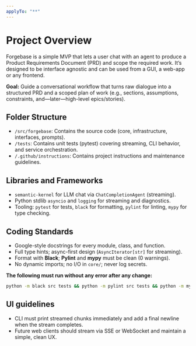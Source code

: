 ```yaml
---
applyTo: "**"
---
```

# Project Overview

Forgebase is a simple MVP that lets a user chat with an agent to produce a Product Requirements Document (PRD) and scope the required work. It’s designed to be interface agnostic and can be used from a GUI, a web-app or any frontend.

**Goal:** Guide a conversational workflow that turns raw dialogue into a structured PRD and a scoped plan of work (e.g., sections, assumptions, constraints, and—later—high-level epics/stories).

## Folder Structure

* `/src/forgebase`: Contains the source code (core, infrastructure, interfaces, prompts).
* `/tests`: Contains unit tests (pytest) covering streaming, CLI behavior, and service orchestration.
* `/.github/instructions`: Contains project instructions and maintenance guidelines.

## Libraries and Frameworks

* `semantic-kernel` for LLM chat via `ChatCompletionAgent` (streaming).
* Python stdlib `asyncio` and `logging` for streaming and diagnostics.
* Tooling: `pytest` for tests, `black` for formatting, `pylint` for linting, `mypy` for type checking.

## Coding Standards

* Google-style docstrings for every module, class, and function.
* Full type hints; async-first design (`AsyncIterator[str]` for streaming).
* Format with **Black**; **Pylint** and **mypy** must be clean (0 warnings).
* No dynamic imports; no I/O in `core/`; never log secrets.

**The following must run without any error after any change:**

```bash
python -m black src tests && python -m pylint src tests && python -m mypy src && python -m pytest tests
```

## UI guidelines

* CLI must print streamed chunks immediately and add a final newline when the stream completes.
* Future web clients should stream via SSE or WebSocket and maintain a simple, clean UX.